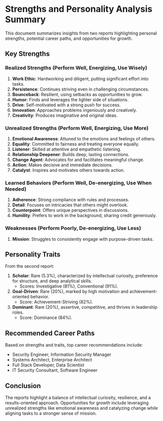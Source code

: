 # Strengths and Personality Analysis Summary

This document summarizes insights from two reports highlighting personal strengths, potential career paths, and opportunities for growth.

## Key Strengths
### Realized Strengths (Perform Well, Energizing, Use Wisely)
1. **Work Ethic**: Hardworking and diligent, putting significant effort into tasks.
2. **Persistence**: Continues striving even in challenging circumstances.
3. **Bounceback**: Resilient, using setbacks as opportunities to grow.
4. **Humor**: Finds and leverages the lighter side of situations.
5. **Drive**: Self-motivated with a strong push for success.
6. **Innovation**: Approaches problems ingeniously and creatively.
7. **Creativity**: Produces imaginative and original ideas.

### Unrealized Strengths (Perform Well, Energizing, Use More)
1. **Emotional Awareness**: Attuned to the emotions and feelings of others.
2. **Equality**: Committed to fairness and treating everyone equally.
3. **Listener**: Skilled at attentive and empathetic listening.
4. **Relationship Deepener**: Builds deep, lasting connections.
5. **Change Agent**: Advocates for and facilitates meaningful change.
6. **Action**: Makes decisive and immediate decisions.
7. **Catalyst**: Inspires and motivates others towards action.

### Learned Behaviors (Perform Well, De-energizing, Use When Needed)
1. **Adherence**: Strong compliance with rules and processes.
2. **Detail**: Focuses on intricacies that others might overlook.
3. **Counterpoint**: Offers unique perspectives in discussions.
4. **Humility**: Prefers to work in the background, sharing credit generously.

### Weaknesses (Perform Poorly, De-energizing, Use Less)
1. **Mission**: Struggles to consistently engage with purpose-driven tasks.

## Personality Traits
From the second report:
1. **Scholar**: Rare (5.3%), characterized by intellectual curiosity, preference for structure, and deep analytical skills.
    - Scores: Investigative (81%), Conventional (91%).
2. **Goal-Driven**: Rare (20%), marked by high motivation and achievement-oriented behavior.
    - Score: Achievement-Striving (82%).
3. **Dominant**: Rare (20%), assertive, competitive, and thrives in leadership roles.
    - Score: Dominance (84%).

## Recommended Career Paths
Based on strengths and traits, top career recommendations include:
- Security Engineer, Information Security Manager
- Systems Architect, Enterprise Architect
- Full Stack Developer, Data Scientist
- IT Security Consultant, Software Engineer

## Conclusion
The reports highlight a balance of intellectual curiosity, resilience, and a results-oriented approach. Opportunities for growth include leveraging unrealized strengths like emotional awareness and catalyzing change while aligning tasks to a stronger sense of mission.
